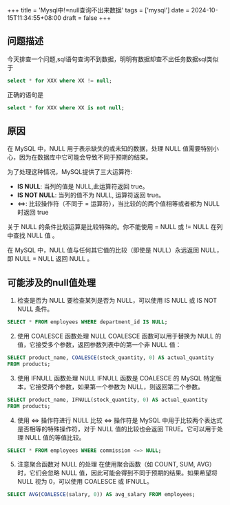 +++
title = 'Mysql中!=null查询不出来数据'
tags = ['mysql']
date = 2024-10-15T11:34:55+08:00
draft = false
+++
## 问题描述
今天排查一个问题,sql语句查询不到数据，明明有数据却查不出任务数据sql类似于
```sql
select * for XXX where XX != null;
```
正确的语句是
```sql
select * for XXX where XX is not null;
```

## 原因
在 MySQL 中，NULL 用于表示缺失的或未知的数据，处理 NULL 值需要特别小心，因为在数据库中它可能会导致不同于预期的结果。

为了处理这种情况，MySQL提供了三大运算符:

- <strong>IS NULL</strong>: 当列的值是 NULL,此运算符返回 true。
- <strong>IS NOT NULL</strong>: 当列的值不为 NULL, 运算符返回 true。
- <=>: 比较操作符（不同于 = 运算符），当比较的的两个值相等或者都为 NULL 时返回 true

关于 NULL 的条件比较运算是比较特殊的。你不能使用 = NULL 或 != NULL 在列中查找 NULL 值 。

在 MySQL 中，NULL 值与任何其它值的比较（即使是 NULL）永远返回 NULL，即 NULL = NULL 返回 NULL 。

## 可能涉及的null值处理
1. 检查是否为 NULL
   要检查某列是否为 NULL，可以使用 IS NULL 或 IS NOT NULL 条件。
```sql
SELECT * FROM employees WHERE department_id IS NULL;
```
2. 使用 COALESCE 函数处理 NULL
   COALESCE 函数可以用于替换为 NULL 的值，它接受多个参数，返回参数列表中的第一个非 NULL 值：
```sql
SELECT product_name, COALESCE(stock_quantity, 0) AS actual_quantity
FROM products;
```

3. 使用 IFNULL 函数处理 NULL
   IFNULL 函数是 COALESCE 的 MySQL 特定版本，它接受两个参数，如果第一个参数为 NULL，则返回第二个参数。
```sql
SELECT product_name, IFNULL(stock_quantity, 0) AS actual_quantity
FROM products;
```

4. 使用 <=> 操作符进行 NULL 比较
   <=> 操作符是 MySQL 中用于比较两个表达式是否相等的特殊操作符，对于 NULL 值的比较也会返回 TRUE。它可以用于处理 NULL 值的等值比较。
```sql
SELECT * FROM employees WHERE commission <=> NULL;
```

5. 注意聚合函数对 NULL 的处理
   在使用聚合函数（如 COUNT, SUM, AVG）时，它们会忽略 NULL 值，因此可能会得到不同于预期的结果。如果希望将 NULL 视为 0，可以使用 COALESCE 或 IFNULL。
```sql
SELECT AVG(COALESCE(salary, 0)) AS avg_salary FROM employees;
```
